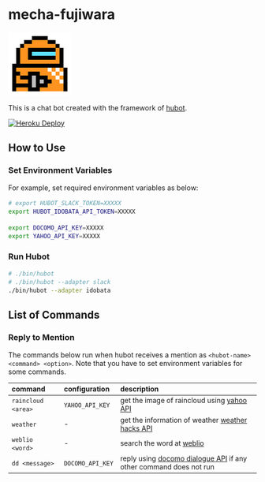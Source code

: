 # mecha-fujiwara

<img src="data/icon.png" width=128px>

This is a chat bot created with the framework of [hubot].

[![Heroku Deploy](https://www.herokucdn.com/deploy/button.png)](https://heroku.com/deploy)

[hubot]: https://hubot.github.com/

## How to Use

### Set Environment Variables

For example, set required environment variables as below:

```sh
# export HUBOT_SLACK_TOKEN=XXXXX
export HUBOT_IDOBATA_API_TOKEN=XXXXX

export DOCOMO_API_KEY=XXXXX
export YAHOO_API_KEY=XXXXX
```
### Run Hubot

```sh
# ./bin/hubot
# ./bin/hubot --adapter slack
./bin/hubot --adapter idobata
```

## List of Commands

### Reply to Mention

The commands below run when hubot receives a mention as `<hubot-name> <command> <option>`.
Note that you have to set environment variables for some commands.

| command            | configuration    | description                                                         |
|:-------------------|:-----------------|:--------------------------------------------------------------------|
| `raincloud <area>` | `YAHOO_API_KEY`  | get the image of raincloud using [yahoo API]                        |
| `weather`          | -                | get the information of weather [weather hacks API]                  |
| `weblio <word>`    | -                | search the word at [weblio]                                         |
| `dd <message>`   | `DOCOMO_API_KEY` | reply using [docomo dialogue API] if any other command does not run |

[docomo dialogue API]: https://dev.smt.docomo.ne.jp/?p=docs.api.page&api_name=dialogue&p_name=api_usage_scenario
[weather hacks API]: http://weather.livedoor.com/weather_hacks/webservice
[weblio]: http://ejje.weblio.jp/
[yahoo API]: http://developer.yahoo.co.jp/
